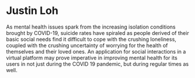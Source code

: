 # Justin Loh

As mental health issues spark from the increasing isolation conditions brought by COVID-19, suicide rates have spiraled as people derived of their basic social needs find it difficult to cope with the crushing loneliness, coupled with the crushing uncertainty of worrying for the health of themselves and their loved ones. An application for social interactions in a virtual platform may prove imperative in improving mental health for its users in not just during the COVID 19 pandemic, but during regular times as well.
